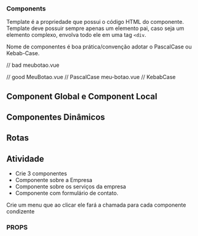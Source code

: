 ### Components

Template é a propriedade que possui o código HTML do componente. Template deve possuir sempre
apenas um elemento pai, caso seja um elemento complexo, envolva todo ele em uma tag `<div`.

Nome de componentes é boa prática/convenção adotar o PascalCase ou Kebab-Case.

// bad
meubotao.vue

// good
MeuBotao.vue  // PascalCase
meu-botao.vue  // KebabCase

## Component Global e Component Local


## Componentes Dinâmicos


## Rotas


## Atividade

- Crie 3 componentes
 - Componente sobre a Empresa
 - Componente sobre os serviços da empresa
 - Componente com formulário de contato.

 Crie um menu que ao clicar ele fará a chamada para cada componente condizente

### PROPS

